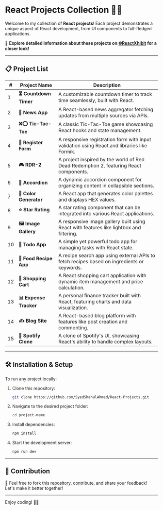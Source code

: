 # React Projects Collection 🚀🎨  

Welcome to my collection of **React projects**! Each project demonstrates a unique aspect of React development, from UI components to full-fledged applications.  

🔗 **Explore detailed information about these projects on** [**🌐ReactXhibit**](https://reactxhibit.vercel.app/) **for a closer look!**  

---  

## 📋 Project List  

| #  | Project Name          | Description                                                                                 |
|----|-----------------------|---------------------------------------------------------------------------------------------|
| 1  | **⏳ Countdown Timer**   | A customizable countdown timer to track time seamlessly, built with React.                 |
| 2  | **📰 News App**          | A React-based news aggregator fetching updates from multiple sources via APIs.             |
| 3  | **❌⭕ Tic-Tac-Toe**       | A classic Tic-Tac-Toe game showcasing React hooks and state management.                    |
| 4  | **📝 Register Form**     | A responsive registration form with input validation using React and libraries like Formik.|
| 5  | **🎮 RDR-2**             | A project inspired by the world of Red Dead Redemption 2, featuring React components.      |
| 6  | **📂 Accordion**         | A dynamic accordion component for organizing content in collapsible sections.             |
| 7  | **🎨 Color Generator**   | A React app that generates color palettes and displays HEX values.                         |
| 8  | **⭐ Star Rating**       | A star rating component that can be integrated into various React applications.            |
| 9  | **🖼️ Image Gallery**     | A responsive image gallery built using React with features like lightbox and filtering.    |
| 10 | **📝 Todo App**          | A simple yet powerful todo app for managing tasks with React state.                        |
| 11 | **🍔 Food Recipe App**   | A recipe search app using external APIs to fetch recipes based on ingredients or keywords. |
| 12 | **🛒 Shopping Cart**     | A React shopping cart application with dynamic item management and price calculation.      |
| 13 | **📊 Expense Tracker**   | A personal finance tracker built with React, featuring charts and data visualization.      |
| 14 | **✍️ Blog Site**         | A React-based blog platform with features like post creation and commenting.               |
| 15 | **🎵 Spotify Clone**     | A clone of Spotify's UI, showcasing React's ability to handle complex layouts.             |  

---  

## 🛠️ Installation & Setup  

To run any project locally:  

1. Clone this repository:  
   ```bash  
   git clone https://github.com/SyedShahulAhmed/React-Projects.git  
   ```  

2. Navigate to the desired project folder:  
   ```bash  
   cd project-name  
   ```  

3. Install dependencies:  
   ```bash  
   npm install  
   ```  

4. Start the development server:  
   ```bash  
   npm run dev  
   ```  

---  

## 🌟 Contribution  

🤝 Feel free to fork this repository, contribute, and share your feedback! Let's make it better together!  

---  

Enjoy coding! 🚀✨  

